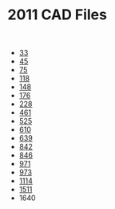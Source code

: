 # 2011 CAD Files

<br>

- [33](https://cad.onshape.com/documents/129af74a7207381148e714d3/w/7c805799fa4854d23d61fea2/e/0e5bc5a33dc4c9c77e24ece3)
- [45](https://grabcad.com/library/2011-45-technokats-1)
- [75](https://grabcad.com/library/2011-75-roboraiders-1)
- [118](https://cad.onshape.com/documents/5f53376ac607e52d8b26f083/w/f8c9d886b1957e511a0af1d0)
- [148](https://cad.onshape.com/documents/f5acf1db2600509b3530dfbd/w/84666215ca1f26482233d448)
- [176](https://grabcad.com/library/2011-176-aces-high-1)
- [228](https://grabcad.com/library/2011-228-gus-1)
- [461](https://grabcad.com/library/frc-461-2011-robot-1)
- [525](https://grabcad.com/library/2011-525-swartdogs-1)
- [610](https://grabcad.com/library/2011-610-crescent-robotics-1)
- [639](https://grabcad.com/library/2011-639-code-red-robotics-1)
- [842](https://grabcad.com/library/2011-842-falcon-robotics-1)
- [846](https://grabcad.com/library/2011-846-the-funky-monkeys-1)
- [971](https://cad.onshape.com/documents/9be5841eb78041ff0f25f10a/w/4410ad8cc63c41265afbe986/e/9de487881168533de3c28729)
- [973](https://cad.onshape.com/documents/3da10c95a0b5fba98b53d7b1/w/c5e241a7a5b66785e6807e77)
- [1114](https://cad.onshape.com/documents/f53d05e96ca65bcd4fa37f82/w/fddfb10e70d5443e03a8653a/e/807d1ebb1d0444f7a31122ab)
- [1511](https://drive.google.com/drive/folders/1cZUq_2iWAocED6HpK-saHoG7E6Z5X80v)
- 1640
